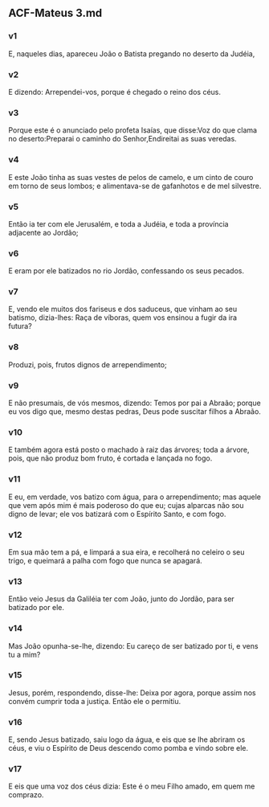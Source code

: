 ## ACF-Mateus 3.md
### v1
 E, naqueles dias, apareceu João o Batista pregando no deserto da Judéia,
### v2
 E dizendo: Arrependei-vos, porque é chegado o reino dos céus.
### v3
 Porque este é o anunciado pelo profeta Isaías, que disse:Voz do que clama no deserto:Preparai o caminho do Senhor,Endireitai as suas veredas.
### v4
 E este João tinha as suas vestes de pelos de camelo, e um cinto de couro em torno de seus lombos; e alimentava-se de gafanhotos e de mel silvestre.
### v5
 Então ia ter com ele Jerusalém, e toda a Judéia, e toda a província adjacente ao Jordão;
### v6
 E eram por ele batizados no rio Jordão, confessando os seus pecados.
### v7
 E, vendo ele muitos dos fariseus e dos saduceus, que vinham ao seu batismo, dizia-lhes: Raça de víboras, quem vos ensinou a fugir da ira futura?
### v8
 Produzi, pois, frutos dignos de arrependimento;
### v9
 E não presumais, de vós mesmos, dizendo: Temos por pai a Abraão; porque eu vos digo que, mesmo destas pedras, Deus pode suscitar filhos a Abraão.
### v10
 E também agora está posto o machado à raiz das árvores; toda a árvore, pois, que não produz bom fruto, é cortada e lançada no fogo.
### v11
 E eu, em verdade, vos batizo com água, para o arrependimento; mas aquele que vem após mim é mais poderoso do que eu; cujas alparcas não sou digno de levar; ele vos batizará com o Espírito Santo, e com fogo.
### v12
 Em sua mão tem a pá, e limpará a sua eira, e recolherá no celeiro o seu trigo, e queimará a palha com fogo que nunca se apagará.
### v13
 Então veio Jesus da Galiléia ter com João, junto do Jordão, para ser batizado por ele.
### v14
 Mas João opunha-se-lhe, dizendo: Eu careço de ser batizado por ti, e vens tu a mim?
### v15
 Jesus, porém, respondendo, disse-lhe: Deixa por agora, porque assim nos convém cumprir toda a justiça. Então ele o permitiu.
### v16
 E, sendo Jesus batizado, saiu logo da água, e eis que se lhe abriram os céus, e viu o Espírito de Deus descendo como pomba e vindo sobre ele.
### v17
 E eis que uma voz dos céus dizia: Este é o meu Filho amado, em quem me comprazo.
